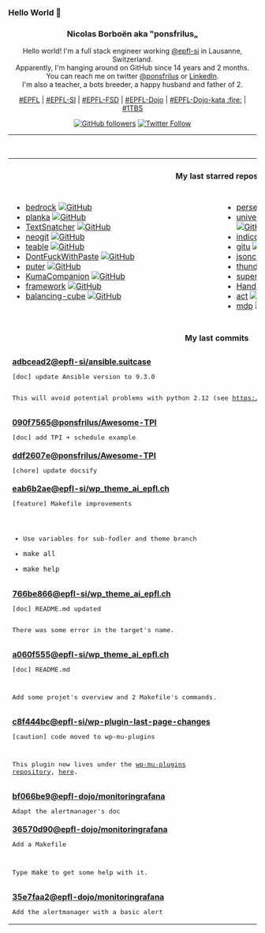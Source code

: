 ### Hello World 👋

<p align="center">
  <!-- use https://avatars.githubusercontent.com/u/176002?v=4 for your default github picture 
  <img src="https://raw.githubusercontent.com/ponsfrilus/ponsfrilus/master/img/ponsfrilus.png" title="Nicolas Borboën aka ‟ponsfrilus„" alt="Nicolas Borboën aka ‟ponsfrilus„" /> -->
  <h3 align="center">
    Nicolas Borboën aka ‟ponsfrilus„
  </h3>
  <p align="center">
    Hello world! I'm a full stack engineer working <a href="https://github.com/epfl-si">@epfl-si</a> in Lausanne, Switzerland.
    <br />Apparently, I'm hanging around on GitHub since 14 years and 2 months.
    <br />You can reach me on twitter <a href="https://twitter.com/ponsfrilus">@ponsfrilus</a> or <a href="http://linkedin.com/in/nicolasborboen">LinkedIn</a>.
    <br />I'm also a teacher, a bots breeder, a happy husband and father of 2.
  </p>
  <p align="center">
    <a href="https://www.epfl.ch">#EPFL</a> | 
    <a href="https://github.com/epfl-si/">#EPFL-SI</a> | 
    <a href="https://github.com/epfl-fsd">#EPFL-FSD</a> | 
    <a href="https://github.com/topics/epfl-dojo">#EPFL-Dojo</a> | 
    <a href="https://github.com/topics/epfl-dojo-kata">#EPFL-Dojo-kata :fire:</a> | 
    <a href="https://en.wikipedia.org/wiki/Indentation_style#Variant:_1TBS_(OTBS)">#1TBS</a>
  </p>
  <p align="center">
    <a href="https://github.com/ponsfrilus"><img alt="GitHub followers" src="https://img.shields.io/github/followers/ponsfrilus?label=Follow%20me%20on%20github&style=social"></a>
    <a href="https://twitter.com/ponsfrilus"><img alt="Twitter Follow" src="https://img.shields.io/twitter/follow/ponsfrilus?label=follow%20me%20on%20twitter&style=social"></a>
  </p>
  </p><hr><table align="center">
<tr>
<td colspan="2" align="center"><h4>My last starred repos</h4></td>
</tr>
<tr>
<td valign="top">
<ul>
<li>
<a href="https://github.com/roots/bedrock" title="WordPress boilerplate with Composer, easier configuration, and an improved folder structure" target="_blank">bedrock</a>&nbsp;<a href="https://github.com/roots/bedrock" title="WordPress boilerplate with Composer, easier configuration, and an improved folder structure" target="_blank"><img src="https://img.shields.io/github/stars/roots/bedrock?style=social" alt="GitHub"></a>
</li>
<li>
<a href="https://github.com/plankanban/planka" title="The realtime kanban board for workgroups built with React and Redux." target="_blank">planka</a>&nbsp;<a href="https://github.com/plankanban/planka" title="The realtime kanban board for workgroups built with React and Redux." target="_blank"><img src="https://img.shields.io/github/stars/plankanban/planka?style=social" alt="GitHub"></a>
</li>
<li>
<a href="https://github.com/RajSolai/TextSnatcher" title="How to Copy Text from Images ? Answer is TextSnatcher !. Perform OCR operations in seconds on Linux Desktop." target="_blank">TextSnatcher</a>&nbsp;<a href="https://github.com/RajSolai/TextSnatcher" title="How to Copy Text from Images ? Answer is TextSnatcher !. Perform OCR operations in seconds on Linux Desktop." target="_blank"><img src="https://img.shields.io/github/stars/RajSolai/TextSnatcher?style=social" alt="GitHub"></a>
</li>
<li>
<a href="https://github.com/NeogitOrg/neogit" title="An interactive and powerful Git interface for Neovim, inspired by Magit" target="_blank">neogit</a>&nbsp;<a href="https://github.com/NeogitOrg/neogit" title="An interactive and powerful Git interface for Neovim, inspired by Magit" target="_blank"><img src="https://img.shields.io/github/stars/NeogitOrg/neogit?style=social" alt="GitHub"></a>
</li>
<li>
<a href="https://github.com/teableio/teable" title="✨ A Super fast, Real-time, Professional, Developer friendly, No code database" target="_blank">teable</a>&nbsp;<a href="https://github.com/teableio/teable" title="✨ A Super fast, Real-time, Professional, Developer friendly, No code database" target="_blank"><img src="https://img.shields.io/github/stars/teableio/teable?style=social" alt="GitHub"></a>
</li>
<li>
<a href="https://github.com/aaronraimist/DontFuckWithPaste" title="Google Chrome and Firefox extension that prevents the blocking of pasting into input fields" target="_blank">DontFuckWithPaste</a>&nbsp;<a href="https://github.com/aaronraimist/DontFuckWithPaste" title="Google Chrome and Firefox extension that prevents the blocking of pasting into input fields" target="_blank"><img src="https://img.shields.io/github/stars/aaronraimist/DontFuckWithPaste?style=social" alt="GitHub"></a>
</li>
<li>
<a href="https://github.com/HeyPuter/puter" title="🌐 The Internet OS!" target="_blank">puter</a>&nbsp;<a href="https://github.com/HeyPuter/puter" title="🌐 The Internet OS!" target="_blank"><img src="https://img.shields.io/github/stars/HeyPuter/puter?style=social" alt="GitHub"></a>
</li>
<li>
<a href="https://github.com/Zerka30/KumaCompanion" title="KumaCompanion is a CLI to manage uptime-kuma " target="_blank">KumaCompanion</a>&nbsp;<a href="https://github.com/Zerka30/KumaCompanion" title="KumaCompanion is a CLI to manage uptime-kuma " target="_blank"><img src="https://img.shields.io/github/stars/Zerka30/KumaCompanion?style=social" alt="GitHub"></a>
</li>
<li>
<a href="https://github.com/observablehq/framework" title="A static site generator for data apps, dashboards, reports, and more. Observable Framework combines JavaScript on the front-end for interactive graphics with any language on the back-end for data analysis." target="_blank">framework</a>&nbsp;<a href="https://github.com/observablehq/framework" title="A static site generator for data apps, dashboards, reports, and more. Observable Framework combines JavaScript on the front-end for interactive graphics with any language on the back-end for data analysis." target="_blank"><img src="https://img.shields.io/github/stars/observablehq/framework?style=social" alt="GitHub"></a>
</li>
<li>
<a href="https://github.com/willem-pennings/balancing-cube" title="A cube that balances itself in a corner or edge using reaction wheels" target="_blank">balancing-cube</a>&nbsp;<a href="https://github.com/willem-pennings/balancing-cube" title="A cube that balances itself in a corner or edge using reaction wheels" target="_blank"><img src="https://img.shields.io/github/stars/willem-pennings/balancing-cube?style=social" alt="GitHub"></a>
</li>
</ul>
<img width="450" height="1" /></td>
<td valign="top">
<ul>
<li>
<a href="https://github.com/perses/perses" title="The CNCF candidate for observability visualisation. Already supports Prometheus - more data sources to come!" target="_blank">perses</a>&nbsp;<a href="https://github.com/perses/perses" title="The CNCF candidate for observability visualisation. Already supports Prometheus - more data sources to come!" target="_blank"><img src="https://img.shields.io/github/stars/perses/perses?style=social" alt="GitHub"></a>
</li>
<li>
<a href="https://github.com/Universal-Debloater-Alliance/universal-android-debloater-next-generation" title="Cross-platform GUI written in Rust using ADB to debloat non-rooted Android devices. Improve your privacy, the security and battery life of your device." target="_blank">universal-android-debloater-next-generation</a>&nbsp;<a href="https://github.com/Universal-Debloater-Alliance/universal-android-debloater-next-generation" title="Cross-platform GUI written in Rust using ADB to debloat non-rooted Android devices. Improve your privacy, the security and battery life of your device." target="_blank"><img src="https://img.shields.io/github/stars/Universal-Debloater-Alliance/universal-android-debloater-next-generation?style=social" alt="GitHub"></a>
</li>
<li>
<a href="https://github.com/indico/indico" title="Indico - A feature-rich event management system, made @ CERN, the place where the Web was born." target="_blank">indico</a>&nbsp;<a href="https://github.com/indico/indico" title="Indico - A feature-rich event management system, made @ CERN, the place where the Web was born." target="_blank"><img src="https://img.shields.io/github/stars/indico/indico?style=social" alt="GitHub"></a>
</li>
<li>
<a href="https://github.com/altsem/gitu" title="A TUI Git client inspired by Magit" target="_blank">gitu</a>&nbsp;<a href="https://github.com/altsem/gitu" title="A TUI Git client inspired by Magit" target="_blank"><img src="https://img.shields.io/github/stars/altsem/gitu?style=social" alt="GitHub"></a>
</li>
<li>
<a href="https://github.com/obsidianmd/jsoncanvas" title="An open file format for infinite canvas data." target="_blank">jsoncanvas</a>&nbsp;<a href="https://github.com/obsidianmd/jsoncanvas" title="An open file format for infinite canvas data." target="_blank"><img src="https://img.shields.io/github/stars/obsidianmd/jsoncanvas?style=social" alt="GitHub"></a>
</li>
<li>
<a href="https://github.com/thunderbird/thunderbird-android" title="K-9 Mail – Open Source Email App for Android" target="_blank">thunderbird-android</a>&nbsp;<a href="https://github.com/thunderbird/thunderbird-android" title="K-9 Mail – Open Source Email App for Android" target="_blank"><img src="https://img.shields.io/github/stars/thunderbird/thunderbird-android?style=social" alt="GitHub"></a>
</li>
<li>
<a href="https://github.com/SuperTux/supertux" title="SuperTux source code" target="_blank">supertux</a>&nbsp;<a href="https://github.com/SuperTux/supertux" title="SuperTux source code" target="_blank"><img src="https://img.shields.io/github/stars/SuperTux/supertux?style=social" alt="GitHub"></a>
</li>
<li>
<a href="https://github.com/HandBrake/HandBrake" title="HandBrake's main development repository " target="_blank">HandBrake</a>&nbsp;<a href="https://github.com/HandBrake/HandBrake" title="HandBrake's main development repository " target="_blank"><img src="https://img.shields.io/github/stars/HandBrake/HandBrake?style=social" alt="GitHub"></a>
</li>
<li>
<a href="https://github.com/nektos/act" title="Run your GitHub Actions locally 🚀" target="_blank">act</a>&nbsp;<a href="https://github.com/nektos/act" title="Run your GitHub Actions locally 🚀" target="_blank"><img src="https://img.shields.io/github/stars/nektos/act?style=social" alt="GitHub"></a>
</li>
<li>
<a href="https://github.com/visit1985/mdp" title="A command-line based markdown presentation tool." target="_blank">mdp</a>&nbsp;<a href="https://github.com/visit1985/mdp" title="A command-line based markdown presentation tool." target="_blank"><img src="https://img.shields.io/github/stars/visit1985/mdp?style=social" alt="GitHub"></a>
</li>
</ul>
<img width="450" height="1" /></td>
</tr>
<tr>
<td colspan="2" align="center"><h4>My last commits</h4></td>
</tr>
<tr>
        <td colspan="2">
          <div><strong><a href="https://api.github.com/repos/epfl-si/ansible.suitcase/commits/adbcead22be142fcbbae3a19757977356afe07e1" title="2024-03-08T17:39:08.000+01:00" target="_blank">adbcead2</a><a href="https://github.com/epfl-si">@epfl-si</a><a href="https://github.com/epfl-si/ansible.suitcase" title="The Ansible suitcase: install Ansible, Keybase and EYAML into your project's temp dir">/ansible.suitcase</a></strong></div>
          <pre>[doc] update Ansible version to 9.3.0

This will avoid potential problems with python 2.12 (see https://github.com/ansible/ansible/issues/81946).</pre>
        </td>
        </tr><tr>
        <td colspan="2">
          <div><strong><a href="https://api.github.com/repos/ponsfrilus/Awesome-TPI/commits/090f7565a09b8b768402dfed09c0ed0fca544289" title="2024-03-08T08:21:23.000+01:00" target="_blank">090f7565</a><a href="https://github.com/ponsfrilus">@ponsfrilus</a><a href="https://github.com/ponsfrilus/Awesome-TPI" title="Dépôt regroupant des ressources utiles aux apprentis, chefs de projet et experts pour les taravaux pratiques individuels (TPI) de fin d'apprentissage des informaticien·ne·s CFC.">/Awesome-TPI</a></strong></div>
          <pre>[doc] add TPI + schedule example</pre>
        </td>
        </tr><tr>
        <td colspan="2">
          <div><strong><a href="https://api.github.com/repos/ponsfrilus/Awesome-TPI/commits/ddf2607e5c7fff2ce7a50865376e15c0c33ec8b1" title="2024-03-08T08:20:45.000+01:00" target="_blank">ddf2607e</a><a href="https://github.com/ponsfrilus">@ponsfrilus</a><a href="https://github.com/ponsfrilus/Awesome-TPI" title="Dépôt regroupant des ressources utiles aux apprentis, chefs de projet et experts pour les taravaux pratiques individuels (TPI) de fin d'apprentissage des informaticien·ne·s CFC.">/Awesome-TPI</a></strong></div>
          <pre>[chore] update docsify</pre>
        </td>
        </tr><tr>
        <td colspan="2">
          <div><strong><a href="https://api.github.com/repos/epfl-si/wp_theme_ai_epfl.ch/commits/eab6b2aed25cae60cda85c08d24fdfa07fe1e691" title="2024-03-05T14:50:23.000+01:00" target="_blank">eab6b2ae</a><a href="https://github.com/epfl-si">@epfl-si</a><a href="https://github.com/epfl-si/wp_theme_ai_epfl.ch" title="null">/wp_theme_ai_epfl.ch</a></strong></div>
          <pre>[feature] Makefile improvements

- Use variables for sub-fodler and theme branch
- `make all`
- `make help`</pre>
        </td>
        </tr><tr>
        <td colspan="2">
          <div><strong><a href="https://api.github.com/repos/epfl-si/wp_theme_ai_epfl.ch/commits/766be866c6b270c808d8ef906e4291c57d6b429b" title="2024-03-04T15:30:34.000+01:00" target="_blank">766be866</a><a href="https://github.com/epfl-si">@epfl-si</a><a href="https://github.com/epfl-si/wp_theme_ai_epfl.ch" title="null">/wp_theme_ai_epfl.ch</a></strong></div>
          <pre>[doc] README.md updated

There was some error in the target's name.</pre>
        </td>
        </tr><tr>
        <td colspan="2">
          <div><strong><a href="https://api.github.com/repos/epfl-si/wp_theme_ai_epfl.ch/commits/a060f5555b3164e4a713bd2d70db21a2beeb3fe2" title="2024-03-04T14:36:29.000+01:00" target="_blank">a060f555</a><a href="https://github.com/epfl-si">@epfl-si</a><a href="https://github.com/epfl-si/wp_theme_ai_epfl.ch" title="null">/wp_theme_ai_epfl.ch</a></strong></div>
          <pre>[doc] README.md

Add some projet's overview and 2 Makefile's commands.</pre>
        </td>
        </tr><tr>
        <td colspan="2">
          <div><strong><a href="https://api.github.com/repos/epfl-si/wp-plugin-last-page-changes/commits/c8f444bcdd240b9af62f5da2217d106c24007d41" title="2024-02-29T11:54:41.000+01:00" target="_blank">c8f444bc</a><a href="https://github.com/epfl-si">@epfl-si</a><a href="https://github.com/epfl-si/wp-plugin-last-page-changes" title="Système d’information permettant de connaître la date et la personne ayant effectué la dernière modification sur une page WordPress.">/wp-plugin-last-page-changes</a></strong></div>
          <pre>[caution] code moved to wp-mu-plugins

This plugin now lives under the [wp-mu-plugins repository](https://github.com/epfl-si/wp-mu-plugins/), [here](https://github.com/epfl-si/wp-mu-plugins/blob/master/EPFL_last_page_changes.php).</pre>
        </td>
        </tr><tr>
        <td colspan="2">
          <div><strong><a href="https://api.github.com/repos/epfl-dojo/monitoringrafana/commits/bf066be9bd6b5292045cea08e056823881693412" title="2024-02-28T09:25:56.000+01:00" target="_blank">bf066be9</a><a href="https://github.com/epfl-dojo">@epfl-dojo</a><a href="https://github.com/epfl-dojo/monitoringrafana" title="A docker-compose example to monitor a local computer with Grafana, Prometheus and node-exporter.">/monitoringrafana</a></strong></div>
          <pre>Adapt the alertmanager's doc</pre>
        </td>
        </tr><tr>
        <td colspan="2">
          <div><strong><a href="https://api.github.com/repos/epfl-dojo/monitoringrafana/commits/36570d90d717841b032ea800903a3cffa6958690" title="2024-02-28T09:17:07.000+01:00" target="_blank">36570d90</a><a href="https://github.com/epfl-dojo">@epfl-dojo</a><a href="https://github.com/epfl-dojo/monitoringrafana" title="A docker-compose example to monitor a local computer with Grafana, Prometheus and node-exporter.">/monitoringrafana</a></strong></div>
          <pre>Add a Makefile

Type `make` to get some help with it.</pre>
        </td>
        </tr><tr>
        <td colspan="2">
          <div><strong><a href="https://api.github.com/repos/epfl-dojo/monitoringrafana/commits/35e7faa2bc9e3df49c2058eff350bf1bbb2d200f" title="2024-02-28T09:16:47.000+01:00" target="_blank">35e7faa2</a><a href="https://github.com/epfl-dojo">@epfl-dojo</a><a href="https://github.com/epfl-dojo/monitoringrafana" title="A docker-compose example to monitor a local computer with Grafana, Prometheus and node-exporter.">/monitoringrafana</a></strong></div>
          <pre>Add the alertmanager with a basic alert</pre>
        </td>
        </tr><tfoot>
<tr>
<td colspan="2" align="right">
<img width="900" height="1" />
<small>⏰ Updated on Wed, 20 Mar 2024 13:45:08 GMT</small>
</td>
</tr>
</tfoot>
<br />
</table>
